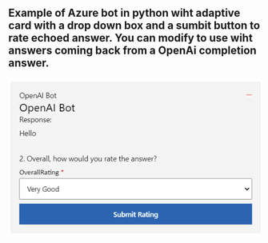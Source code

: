 ## Example of Azure bot in python wiht adaptive card with a drop down box and a sumbit button to rate echoed answer.  You can modify to use wiht answers coming back from a OpenAi completion answer. 

![AdaptiveCard](https://github.com/Onemanwolf/bot_adaptive_action/blob/main/image/adapt.png?)
